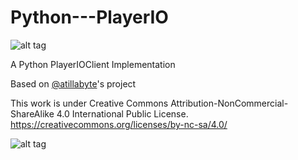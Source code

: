 # Python---PlayerIO
![alt tag](https://puu.sh/uRYjD/e2c412ce60.png)

A Python PlayerIOClient Implementation


Based on [@atillabyte](https://github.com/atillabyte)'s project

This work is under Creative Commons Attribution-NonCommercial-ShareAlike 4.0 International Public License.
https://creativecommons.org/licenses/by-nc-sa/4.0/

![alt tag](https://i.creativecommons.org/l/by-nc-sa/4.0/88x31.png)